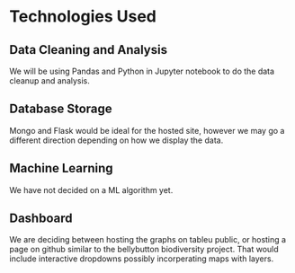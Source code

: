 # Technologies Used
## Data Cleaning and Analysis
We will be using Pandas and Python in Jupyter notebook to do the data cleanup and analysis.

## Database Storage
Mongo and Flask would be ideal for the hosted site, however we may go a different direction depending on how we display the data.

## Machine Learning
We have not decided on a ML algorithm yet. 

## Dashboard
We are deciding between hosting the graphs on tableu public, or hosting a page on github similar to the bellybutton biodiversity project. That would include interactive dropdowns possibly incorperating maps with layers.
